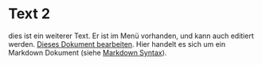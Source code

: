 # Text 2

dies ist ein weiterer Text. Er ist im Menü vorhanden, und kann auch editiert werden. [Dieses Dokument bearbeiten](/exist/apps/eXide/index.html?open=/db/sade-projects/tutorial/data/text.md). Hier handelt es sich um ein Markdown Dokument (siehe [Markdown Syntax](http://daringfireball.net/projects/markdown/syntax)).
